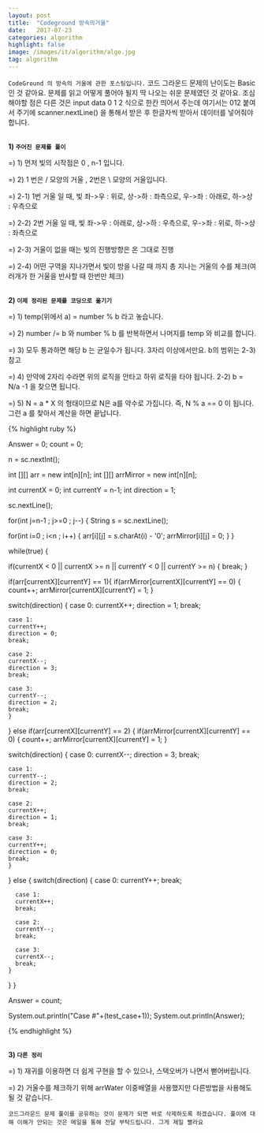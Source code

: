 ```yaml
---
layout: post
title:  "Codeground 방속의거울"
date:   2017-07-23
categories: algorithm
highlight: false
image: /images/it/algorithm/algo.jpg
tag: algorithm
---
```


 `CodeGround 의 방속의 거울에 관한 포스팅입니다.` 코드 그라운드 문제의 난이도는 Basic 인 것 같아요. 문제를 읽고 어떻게 풀어야 될지 딱 나오는 쉬운 문제였던 것 같아요. 조심해야할 점은 다른 것은 input data 0 1 2 식으로 한칸 띄어서 주는데 여기서는 012 붙여서 주기에 scanner.nextLine() 을 통해서 받은 후 한글자씩 받아서 데이터를 넣어줘야 합니다.

<br><b>1) `주어진 문제를 풀이`</b><br>
<p>=) 1) 먼저 빛의 시작점은 0 , n-1 입니다. </p>
<p>=) 2) 1 번은 / 모양의 거울 , 2번은 \ 모양의 거울입니다.</p>
<p>=) 2-1) 1번 거울 일 때, 빛 좌->우 : 위로, 상->하 : 좌측으로, 우->좌 : 아래로, 하->상 : 우측으로</b></p>
<p>=) 2-2) 2번 거울 일 때, 빛 좌->우 : 아래로, 상->하 : 우측으로, 우->좌 : 위로, 하->상 : 좌측으로</p>
<p>=) 2-3) 거울이 없을 때는 빛의 진행방향은 온 그대로 진행</p>
<p>=) 2-4) 어떤 구역을 지나가면서 빛이 방을 나갈 때 까지 총 지나는 거울의 수를 체크(여러개가 한 거울을 반사할 때 한번만 체크)</p>

<br><b>2) `이제 정리된 문제를 코딩으로 옮기기`</b><br>
<p>=) 1) temp(위에서 a) = number % b 라고 놓습니다.</p>
<p>=) 2) number /= b 와 number % b 를 반복하면서 나머지를 temp 와 비교를 합니다.</p>
<p>=) 3) 모두 통과하면 해당 b 는 균일수가 됩니다. 3자리 이상에서만요. b의 범위는 2-3) 참고 </p>
<p>=) 4) 만약에 2자리 수라면 위의 로직을 안타고 하위 로직을 타야 됩니다. 2-2) b = N/a -1 을 찾으면 됩니다. </p>
<p>=) 5) N = a * X 의 형태이므로 N은 a를 약수로 가집니다. 즉, N % a == 0 이 됩니다. 그런 a 를 찾아서 계산을 하면 끝납니다. </p>

{% highlight ruby %}

Answer = 0;
count = 0;

n = sc.nextInt();

int [][] arr = new int[n][n];
int [][] arrMirror = new int[n][n];

int currentX = 0;
int currentY = n-1;
int direction = 1;

sc.nextLine();

for(int j=n-1 ; j>=0 ; j--) {
  String s = sc.nextLine();

  for(int i=0 ; i<n ; i++) {
    arr[i][j] = s.charAt(i) - '0';
    arrMirror[i][j] = 0;
  }
}

while(true) {

if(currentX < 0 || currentX >= n || currentY < 0 || currentY >= n) {
  break;
}

if(arr[currentX][currentY] == 1){
  if(arrMirror[currentX][currentY] == 0) {
    count++;
    arrMirror[currentX][currentY] = 1;
  }

  switch(direction) {
    case 0:
    currentX++;
    direction = 1;
    break;

    case 1:
    currentY++;
    direction = 0;
    break;

    case 2:
    currentX--;
    direction = 3;
    break;

    case 3:
    currentY--;
    direction = 2;
    break;
    }

} else if(arr[currentX][currentY] == 2) {
  if(arrMirror[currentX][currentY] == 0) {
    count++;
    arrMirror[currentX][currentY] = 1;
  }

  switch(direction) {
    case 0:
    currentX--;
    direction = 3;
    break;

    case 1:
    currentY--;
    direction = 2;
    break;

    case 2:
    currentX++;
    direction = 1;
    break;

    case 3:
    currentY++;
    direction = 0;
    break;
    }

  } else {
    switch(direction) {
      case 0:
      currentY++;
      break;

      case 1:
      currentX++;
      break;

      case 2:
      currentY--;
      break;

      case 3:
      currentX--;
      break;
    }
  }
}


Answer = count;

System.out.println("Case #"+(test_case+1));
System.out.println(Answer);

{% endhighlight %}

<br><b>3) `다른 정리`</b><br>
<p>=) 1) 재귀를 이용하면 더 쉽게 구현을 할 수 있으나, 스택오버가 나면서 뻗어버립니다.</p>
<p>=) 2) 거울수를 체크하기 위해 arrWater 이중배열을 사용했지만 다른방법을 사용해도 될 것 같습니다.</p>

`코드그라운드 문제 풀이를 공유하는 것이 문제가 되면 바로 삭제하도록 하겠습니다. 풀이에 대해 이해가 안되는 것은 메일을 통해 전달 부탁드립니다. 그게 제일 빨라요`
